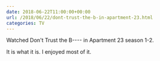 ```yaml
---
date: 2018-06-22T11:00:00+00:00
url: /2018/06/22/dont-trust-the-b-in-apartment-23.html
categories: TV
---
```

Watched Don't Trust the B---- in Apartment 23 season 1-2.

It is what it is. I enjoyed most of it.


